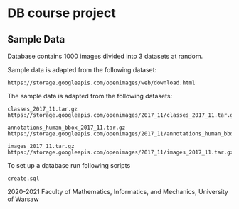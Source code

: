 # DB course project



## Sample Data 
Database contains 1000 images divided into 3 datasets at random.

Sample data is adapted from the following dataset:
```
https://storage.googleapis.com/openimages/web/download.html
```

The sample data is adapted from the following datasets:

```
classes_2017_11.tar.gz
https://storage.googleapis.com/openimages/2017_11/classes_2017_11.tar.gz

annotations_human_bbox_2017_11.tar.gz
https://storage.googleapis.com/openimages/2017_11/annotations_human_bbox_2017_11.tar.gz

images_2017_11.tar.gz
https://storage.googleapis.com/openimages/2017_11/images_2017_11.tar.gz
```

To set up a database run following scripts
```
create.sql

```



2020-2021 Faculty of Mathematics, Informatics, and Mechanics, University of Warsaw